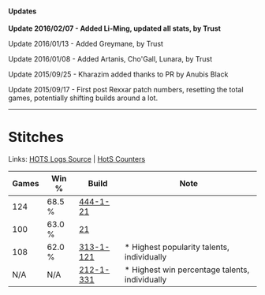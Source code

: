 #### Updates
**Update 2016/02/07 - Added Li-Ming, updated all stats, by Trust**

Update 2016/01/13 - Added Greymane, by Trust

Update 2016/01/08 - Added Artanis, Cho'Gall, Lunara, by Trust

Update 2015/09/25 - Kharazim added thanks to PR by Anubis Black

Update 2015/09/17 - First post Rexxar patch numbers, resetting the total games, potentially shifting builds around a lot.

***

# Stitches

Links: [HOTS Logs Source](https://www.hotslogs.com/Sitewide/HeroDetails?Hero=Stitches) | [HotS Counters](http://hotscounters.com/#/hero/Stitches)

Games  | Win %  | Build     | Note
-----  | -----  | -----     | ----
124    | 68.5 % | [444-1-21](http://www.heroesfire.com/hots/talent-calculator/stitches#5WaP) | 
100    | 63.0 % | [21](http://www.heroesfire.com/hots/talent-calculator/stitches#1v) | 
108    | 62.0 % | [313-1-121](http://www.heroesfire.com/hots/talent-calculator/stitches#o5rn) | * Highest popularity talents, individually
N/A    | N/A    | [212-1-331](http://www.heroesfire.com/hots/talent-calculator/stitches#kFJp) | * Highest win percentage talents, individually
